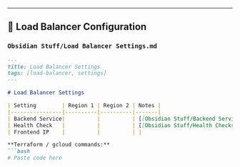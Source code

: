 


---

## 📂 Load Balancer Configuration

### `Obsidian Stuff/Load Balancer Settings.md`
```markdown
---
title: Load Balancer Settings
tags: [load-balancer, settings]
---

# Load Balancer Settings  

| Setting        | Region 1 | Region 2 | Notes |
|----------------|----------|----------|-------|
| Backend Service|          |          | [[Obsidian Stuff/Backend Services]] |
| Health Check   |          |          | [[Obsidian Stuff/Health Checks]] |
| Frontend IP    |          |          | |

**Terraform / gcloud commands:**  
```bash
# Paste code here
